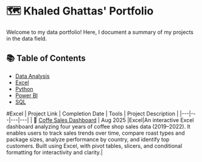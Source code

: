 # 🗺 Khaled Ghattas' Portfolio

Welcome to my data portfolio! Here, I document a summary of my projects in the data field. 

## 📚 Table of Contents
- [Data Analysis](#data-analysis)
- [Excel](#excel)
- [Python](#python)
- [Power BI](#power-bi)
- [SQL](#sql)

#Excel
| Project Link | Completion Date | Tools | Project Description | 
|---|---|---|---|
| 🚗 [Coffe Sales Dashboard](https://github.com/khaleedgt/CoffeSalesDashboard) | Aug 2025 |Excel|An interactive Excel dashboard analyzing four years of coffee shop sales data (2019–2022). It enables users to track sales trends over time, compare roast types and package sizes, analyze performance by country, and identify top customers. Built using Excel, with pivot tables, slicers, and conditional formatting for interactivity and clarity.|


